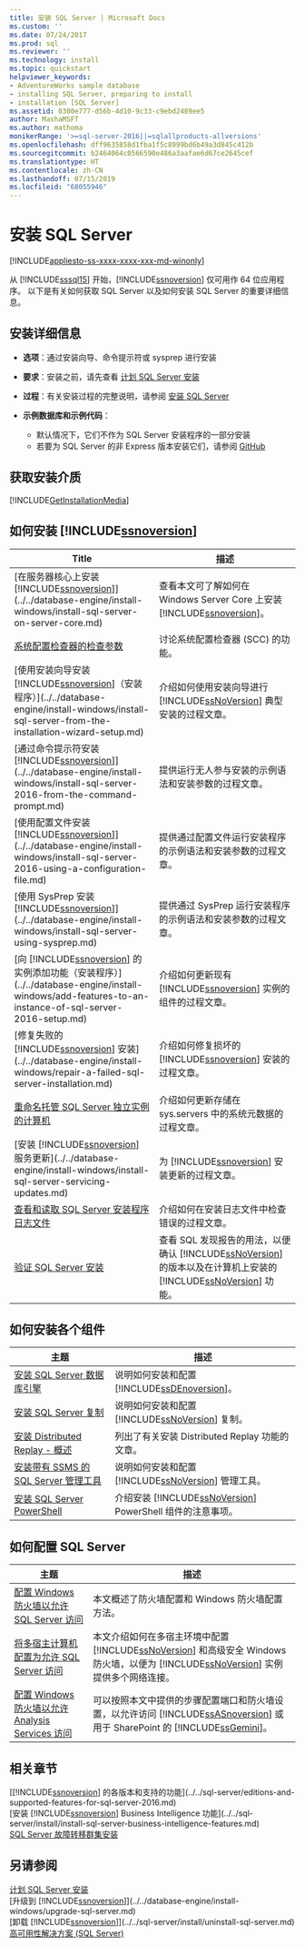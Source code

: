 ```yaml
---
title: 安装 SQL Server | Microsoft Docs
ms.custom: ''
ms.date: 07/24/2017
ms.prod: sql
ms.reviewer: ''
ms.technology: install
ms.topic: quickstart
helpviewer_keywords:
- AdventureWorks sample database
- installing SQL Server, preparing to install
- installation [SQL Server]
ms.assetid: 0300e777-d56b-4d10-9c33-c9ebd2489ee5
author: MashaMSFT
ms.author: mathoma
monikerRange: '>=sql-server-2016||=sqlallproducts-allversions'
ms.openlocfilehash: dff9635858d1fba1f5c8999bd6b49a3d845c412b
ms.sourcegitcommit: b2464064c0566590e486a3aafae6d67ce2645cef
ms.translationtype: HT
ms.contentlocale: zh-CN
ms.lasthandoff: 07/15/2019
ms.locfileid: "68055946"
---
```

# <a name="install-sql-server"></a>安装 SQL Server
[!INCLUDE[appliesto-ss-xxxx-xxxx-xxx-md-winonly](../../includes/appliesto-ss-xxxx-xxxx-xxx-md-winonly.md)]
 
 从 [!INCLUDE[sssql15](../../includes/sssql15-md.md)] 开始，[!INCLUDE[ssnoversion](../../includes/ssnoversion-md.md)] 仅可用作 64 位应用程序。 以下是有关如何获取 SQL Server 以及如何安装 SQL Server 的重要详细信息。

## <a name="installation-details"></a>安装详细信息
  
*  **选项**：通过安装向导、命令提示符或 sysprep 进行安装
 
*  **要求**：安装之前，请先查看 [计划 SQL Server 安装](../../sql-server/install/planning-a-sql-server-installation.md) 

* **过程**：有关安装过程的完整说明，请参阅 [安装 SQL Server](../../database-engine/install-windows/installation-for-sql-server-2016.md)

* **示例数据库和示例代码**： 
    * 默认情况下，它们不作为 SQL Server 安装程序的一部分安装 
    * 若要为 SQL Server 的非 Express 版本安装它们，请参阅 [GitHub](https://github.com/Microsoft/sql-server-samples)
    

## <a name="get-the-installation-media"></a>获取安装介质

[!INCLUDE[GetInstallationMedia](../../includes/getssmedia.md)]

## <a name="how-to-install-includessnoversionincludesssnoversion-mdmd"></a>如何安装 [!INCLUDE[ssnoversion](../../includes/ssnoversion-md.md)]
 
|Title|描述|  
|-----------|-----------------|  
|[在服务器核心上安装 [!INCLUDE[ssnoversion](../../includes/ssnoversion-md.md)]](../../database-engine/install-windows/install-sql-server-on-server-core.md)|查看本文可了解如何在 Windows Server Core 上安装 [!INCLUDE[ssnoversion](../../includes/ssnoversion-md.md)]。|  
|[系统配置检查器的检查参数](../../database-engine/install-windows/check-parameters-for-the-system-configuration-checker.md)|讨论系统配置检查器 (SCC) 的功能。|  
|[使用安装向导安装 [!INCLUDE[ssnoversion](../../includes/ssnoversion-md.md)]（安装程序）](../../database-engine/install-windows/install-sql-server-from-the-installation-wizard-setup.md)|介绍如何使用安装向导进行 [!INCLUDE[ssNoVersion](../../includes/ssnoversion-md.md)] 典型安装的过程文章。|  
|[通过命令提示符安装 [!INCLUDE[ssnoversion](../../includes/ssnoversion-md.md)]](../../database-engine/install-windows/install-sql-server-2016-from-the-command-prompt.md)|提供运行无人参与安装的示例语法和安装参数的过程文章。|  
|[使用配置文件安装 [!INCLUDE[ssnoversion](../../includes/ssnoversion-md.md)]](../../database-engine/install-windows/install-sql-server-2016-using-a-configuration-file.md)|提供通过配置文件运行安装程序的示例语法和安装参数的过程文章。|  
|[使用 SysPrep 安装 [!INCLUDE[ssnoversion](../../includes/ssnoversion-md.md)]](../../database-engine/install-windows/install-sql-server-using-sysprep.md)|提供通过 SysPrep 运行安装程序的示例语法和安装参数的过程文章。|  
|[向 [!INCLUDE[ssnoversion](../../includes/ssnoversion-md.md)] 的实例添加功能（安装程序）](../../database-engine/install-windows/add-features-to-an-instance-of-sql-server-2016-setup.md)|介绍如何更新现有 [!INCLUDE[ssnoversion](../../includes/ssnoversion-md.md)] 实例的组件的过程文章。|  
|[修复失败的 [!INCLUDE[ssnoversion](../../includes/ssnoversion-md.md)] 安装](../../database-engine/install-windows/repair-a-failed-sql-server-installation.md)|介绍如何修复损坏的 [!INCLUDE[ssnoversion](../../includes/ssnoversion-md.md)] 安装的过程文章。|  
|[重命名托管 SQL Server 独立实例的计算机](../../database-engine/install-windows/rename-a-computer-that-hosts-a-stand-alone-instance-of-sql-server.md)|介绍如何更新存储在 sys.servers 中的系统元数据的过程文章。|  
|[安装 [!INCLUDE[ssnoversion](../../includes/ssnoversion-md.md)] 服务更新](../../database-engine/install-windows/install-sql-server-servicing-updates.md)|为 [!INCLUDE[ssnoversion](../../includes/ssnoversion-md.md)] 安装更新的过程文章。|  
|[查看和读取 SQL Server 安装程序日志文件](../../database-engine/install-windows/view-and-read-sql-server-setup-log-files.md)|介绍如何在安装日志文件中检查错误的过程文章。|  
|[验证 SQL Server 安装](../../database-engine/install-windows/validate-a-sql-server-installation.md)|查看 SQL 发现报告的用法，以便确认 [!INCLUDE[ssNoVersion](../../includes/ssnoversion-md.md)] 的版本以及在计算机上安装的 [!INCLUDE[ssNoVersion](../../includes/ssnoversion-md.md)] 功能。|  
  
  
## <a name="how-to-install-individual-components"></a>如何安装各个组件  
  
|主题|描述|  
|-----------|-----------------|  
|[安装 SQL Server 数据库引擎](../../database-engine/install-windows/install-sql-server-database-engine.md)|说明如何安装和配置 [!INCLUDE[ssDEnoversion](../../includes/ssdenoversion-md.md)]。|  
|[安装 SQL Server 复制](../../database-engine/install-windows/install-sql-server-replication.md)|说明如何安装和配置 [!INCLUDE[ssNoVersion](../../includes/ssnoversion-md.md)] 复制。|  
|[安装 Distributed Replay - 概述](../../tools/distributed-replay/install-distributed-replay-overview.md)|列出了有关安装 Distributed Replay 功能的文章。|  
|[安装带有 SSMS 的 SQL Server 管理工具](https://msdn.microsoft.com/library/af68d59a-a04d-4f23-9967-ad4ee2e63381)|说明如何安装和配置 [!INCLUDE[ssNoVersion](../../includes/ssnoversion-md.md)] 管理工具。|  
|[安装 SQL Server PowerShell](../../database-engine/install-windows/install-sql-server-powershell.md)|介绍安装 [!INCLUDE[ssNoVersion](../../includes/ssnoversion-md.md)] PowerShell 组件的注意事项。|  
  

## <a name="how-to-configure-sql-server"></a>如何配置 SQL Server  
  
|主题|描述|  
|-----------|-----------------|  
|[配置 Windows 防火墙以允许 SQL Server 访问](../../sql-server/install/configure-the-windows-firewall-to-allow-sql-server-access.md)|本文概述了防火墙配置和 Windows 防火墙配置方法。|  
|[将多宿主计算机配置为允许 SQL Server 访问](../../sql-server/install/configure-a-multi-homed-computer-for-sql-server-access.md)|本文介绍如何在多宿主环境中配置 [!INCLUDE[ssNoVersion](../../includes/ssnoversion-md.md)] 和高级安全 Windows 防火墙，以便为 [!INCLUDE[ssNoVersion](../../includes/ssnoversion-md.md)] 实例提供多个网络连接。|  
|[配置 Windows 防火墙以允许 Analysis Services 访问](../../analysis-services/instances/configure-the-windows-firewall-to-allow-analysis-services-access.md)|可以按照本文中提供的步骤配置端口和防火墙设置，以允许访问 [!INCLUDE[ssASnoversion](../../includes/ssasnoversion-md.md)] 或用于 SharePoint 的 [!INCLUDE[ssGemini](../../includes/ssgemini-md.md)]。|  
  
## <a name="related-sections"></a>相关章节  
[[!INCLUDE[ssnoversion](../../includes/ssnoversion-md.md)] 的各版本和支持的功能](../../sql-server/editions-and-supported-features-for-sql-server-2016.md)  
[安装 [!INCLUDE[ssnoversion](../../includes/ssnoversion-md.md)] Business Intelligence 功能](../../sql-server/install/install-sql-server-business-intelligence-features.md)  
  [SQL Server 故障转移群集安装](../../sql-server/failover-clusters/install/sql-server-failover-cluster-installation.md)  
 
  
## <a name="see-also"></a>另请参阅  

[计划 SQL Server 安装](../../sql-server/install/planning-a-sql-server-installation.md)   
 [升级到 [!INCLUDE[ssnoversion](../../includes/ssnoversion-md.md)]](../../database-engine/install-windows/upgrade-sql-server.md)   
 [卸载 [!INCLUDE[ssnoversion](../../includes/ssnoversion-md.md)]](../../sql-server/install/uninstall-sql-server.md)   
 [高可用性解决方案 (SQL Server)](../../sql-server/failover-clusters/high-availability-solutions-sql-server.md)  
  
  
